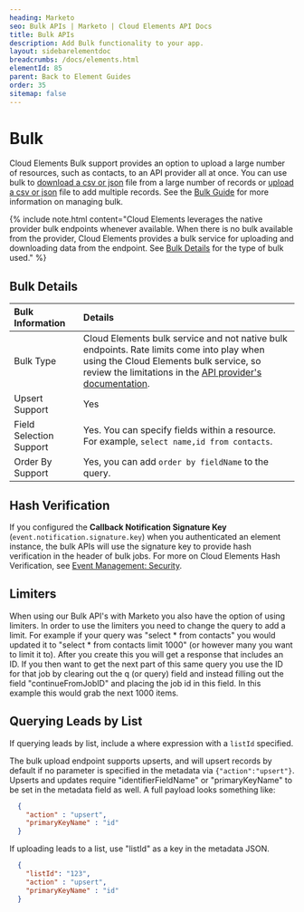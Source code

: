 ```yaml
---
heading: Marketo
seo: Bulk APIs | Marketo | Cloud Elements API Docs
title: Bulk APIs
description: Add Bulk functionality to your app.
layout: sidebarelementdoc
breadcrumbs: /docs/elements.html
elementId: 85
parent: Back to Element Guides
order: 35
sitemap: false
---
```


# Bulk

Cloud Elements Bulk support provides an option to upload a large number of resources, such as contacts, to an API provider all at once. You can use bulk to [download a csv or json](../../guides/bulk/download.html) file from a large number of records or [upload a csv or json](../../guides/bulk/upload.html) file to add multiple records. See the [Bulk Guide](../../guides/bulk/index.html) for more information on managing bulk.

{% include note.html content="Cloud Elements leverages the native provider bulk endpoints whenever available. When there is no bulk available from the provider, Cloud Elements provides a bulk service for uploading and downloading data from the endpoint. See <a href=#bulk-details>Bulk Details</a> for the type of bulk used." %}

## Bulk Details

| Bulk Information | Details   |
| :------------- | :------------- |
|  Bulk Type  |  Cloud Elements bulk service and not native bulk endpoints. Rate limits come into play when using the Cloud Elements bulk service, so review the limitations in the [API provider's documentation](http://developers.marketo.com/rest-api/).   |
| Upsert Support | Yes |
| Field Selection Support | Yes. You can specify fields within a resource. For example, `select name,id from contacts`. |
| Order By Support | Yes, you can add `order by fieldName` to the query. |

## Hash Verification

If you configured the **Callback Notification Signature Key** (`event.notification.signature.key`) when you authenticated an element instance, the bulk APIs will use the signature key to provide hash verification in the header of bulk jobs. For more on Cloud Elements Hash Verification, see [Event Management: Security](/docs/guides/event-management/security.html).

## Limiters

When using our Bulk API's with Marketo you also have the option of using limiters. In order to use the limiters you need to change the query to add a limit. For example if your query was "select * from contacts" you would updated it to "select * from contacts limit 1000" (or however many you want to limit it to). After you create this you will get a response that includes an ID. If you then want to get the next part of this same query you use the ID for that job by clearing out the q (or query) field and instead filling out the field "continueFromJobID" and placing the job id in this field. In this example this would grab the next 1000 items.

## Querying Leads by List
If querying leads by list, include a where expression with a `listId` specified.

The bulk upload endpoint supports upserts, and will upsert records by default if no parameter is specified in the metadata via `{"action":"upsert"}`.  Upserts and updates require "identifierFieldName" or "primaryKeyName" to be set in the metadata field
as well.  A full payload looks something like:

```json
  {
    "action" : "upsert",
    "primaryKeyName" : "id"
  }
```

If uploading leads to a list, use "listId" as a key in the metadata JSON.

```json
  {
    "listId": "123",
    "action" : "upsert",
    "primaryKeyName" : "id"
  }
```
